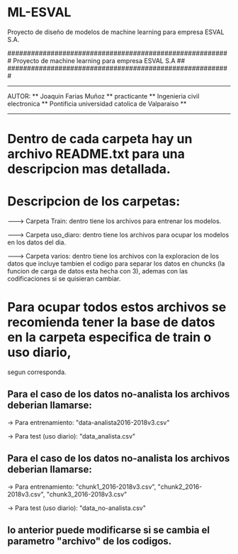 # ML-ESVAL
Proyecto de diseño de modelos de machine learning para empresa ESVAL S.A.

#########################################################
Proyecto de machine learning para empresa ESVAL S.A    ##
#########################################################


******************************************************
AUTOR:                                              **
Joaquin Farias Muñoz                                **
practicante                                         **
Ingenieria civil electronica                        **
Pontificia universidad catolica de Valparaiso       **
******************************************************

# Dentro de cada carpeta hay un archivo README.txt para una descripcion mas detallada.

# Descripcion de los carpetas:

---> Carpeta Train: dentro tiene los archivos para entrenar los modelos.

---> Carpeta uso_diaro: dentro tiene los archivos para ocupar los modelos en los datos del dia.

---> Carpeta varios: dentro tiene los archivos con la exploracion de los datos que incluye tambien el codigo para separar
     los datos en chuncks (la funcion de carga de datos esta hecha con 3), ademas con las codificaciones si se quisieran 
     cambiar.


# Para ocupar todos estos archivos se recomienda tener la base de datos en la carpeta especifica de train o uso diario, 
  segun corresponda.
## Para el caso de los datos no-analista los archivos deberian llamarse:
   -> Para entrenamiento: "data-analista2016-2018v3.csv"

   -> Para test (uso diario): "data_analista.csv"

## Para el caso de los datos no-analista los archivos deberian llamarse:
   -> Para entrenamiento: "chunk1_2016-2018v3.csv", "chunk2_2016-2018v3.csv", "chunk3_2016-2018v3.csv"

   -> Para test (uso diario): "data_no-analista.csv"

## lo anterior puede modificarse si se cambia el parametro "archivo" de los codigos.
